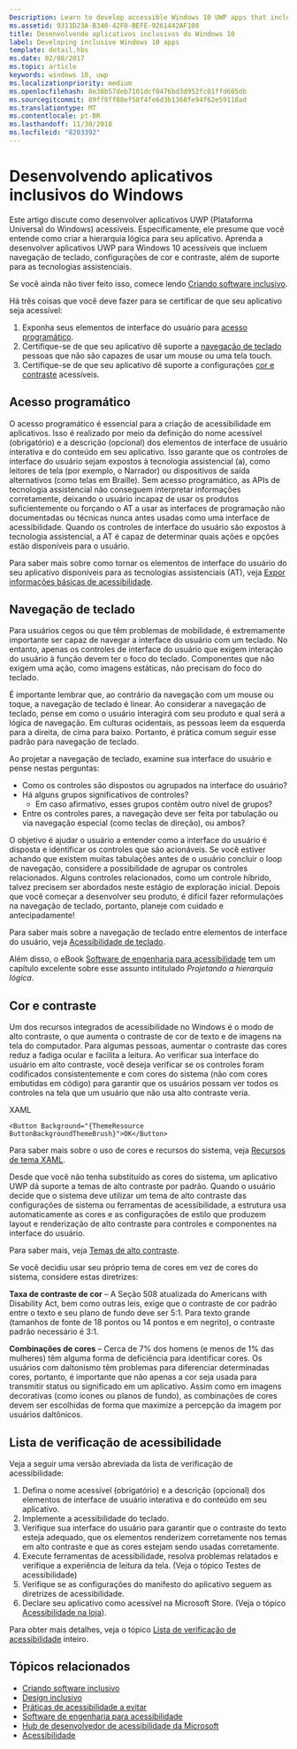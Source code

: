```yaml
---
Description: Learn to develop accessible Windows 10 UWP apps that include keyboard navigation, color and contrast settings, and support for assistive technologies.
ms.assetid: 9311D23A-B340-42F0-BEFE-9261442AF108
title: Desenvolvendo aplicativos inclusivos do Windows 10
label: Developing inclusive Windows 10 apps
template: detail.hbs
ms.date: 02/08/2017
ms.topic: article
keywords: windows 10, uwp
ms.localizationpriority: medium
ms.openlocfilehash: 8e38b57deb7101dcf0476bd3d952fc01ffd605db
ms.sourcegitcommit: 89ff8ff88ef58f4fe6d3b1368fe94f62e59118ad
ms.translationtype: MT
ms.contentlocale: pt-BR
ms.lasthandoff: 11/30/2018
ms.locfileid: "8203392"
---
```

# <a name="developing-inclusive-windows-apps"></a>Desenvolvendo aplicativos inclusivos do Windows  

Este artigo discute como desenvolver aplicativos UWP (Plataforma Universal do Windows) acessíveis. Especificamente, ele presume que você entende como criar a hierarquia lógica para seu aplicativo. Aprenda a desenvolver aplicativos UWP para Windows 10 acessíveis que incluem navegação de teclado, configurações de cor e contraste, além de suporte para as tecnologias assistenciais.

Se você ainda não tiver feito isso, comece lendo [Criando software inclusivo](designing-inclusive-software.md).

Há três coisas que você deve fazer para se certificar de que seu aplicativo seja acessível:

1. Exponha seus elementos de interface do usuário para [acesso programático](#programmatic-access).
2. Certifique-se de que seu aplicativo dê suporte a [navegação de teclado](#keyboard-navigation) pessoas que não são capazes de usar um mouse ou uma tela touch.
3. Certifique-se de que seu aplicativo dê suporte a configurações [cor e contraste](#color-and-contrast) acessíveis.

## <a name="programmatic-access"></a>Acesso programático  
O acesso programático é essencial para a criação de acessibilidade em aplicativos. Isso é realizado por meio da definição do nome acessível (obrigatório) e a descrição (opcional) dos elementos de interface de usuário interativa e do conteúdo em seu aplicativo. Isso garante que os controles de interface do usuário sejam expostos à tecnologia assistencial (a), como leitores de tela (por exemplo, o Narrador) ou dispositivos de saída alternativos (como telas em Braille). Sem acesso programático, as APIs de tecnologia assistencial não conseguem interpretar informações corretamente, deixando o usuário incapaz de usar os produtos suficientemente ou forçando o AT a usar as interfaces de programação não documentadas ou técnicas nunca antes usadas como uma interface de acessibilidade. Quando os controles de interface do usuário são expostos à tecnologia assistencial, a AT é capaz de determinar quais ações e opções estão disponíveis para o usuário.  

Para saber mais sobre como tornar os elementos de interface do usuário do seu aplicativo disponíveis para as tecnologias assistenciais (AT), veja [Expor informações básicas de acessibilidade](basic-accessibility-information.md).

## <a name="keyboard-navigation"></a>Navegação de teclado  
Para usuários cegos ou que têm problemas de mobilidade, é extremamente importante ser capaz de navegar a interface do usuário com um teclado. No entanto, apenas os controles de interface do usuário que exigem interação do usuário à função devem ter o foco do teclado. Componentes que não exigem uma ação, como imagens estáticas, não precisam do foco do teclado.  

É importante lembrar que, ao contrário da navegação com um mouse ou toque, a navegação de teclado é linear. Ao considerar a navegação de teclado, pense em como o usuário interagirá com seu produto e qual será a lógica de navegação. Em culturas ocidentais, as pessoas leem da esquerda para a direita, de cima para baixo. Portanto, é prática comum seguir esse padrão para navegação de teclado.  

Ao projetar a navegação de teclado, examine sua interface do usuário e pense nestas perguntas:
* Como os controles são dispostos ou agrupados na interface do usuário?
* Há alguns grupos significativos de controles?
    * Em caso afirmativo, esses grupos contêm outro nível de grupos?
*   Entre os controles pares, a navegação deve ser feita por tabulação ou via navegação especial (como teclas de direção), ou ambos?

O objetivo é ajudar o usuário a entender como a interface do usuário é disposta e identificar os controles que são acionáveis. Se você estiver achando que existem muitas tabulações antes de o usuário concluir o loop de navegação, considere a possibilidade de agrupar os controles relacionados. Alguns controles relacionados, como um controle híbrido, talvez precisem ser abordados neste estágio de exploração inicial. Depois que você começar a desenvolver seu produto, é difícil fazer reformulações na navegação de teclado, portanto, planeje com cuidado e antecipadamente!  

Para saber mais sobre a navegação de teclado entre elementos de interface do usuário, veja [Acessibilidade de teclado](keyboard-accessibility.md).  

Além disso, o eBook [Software de engenharia para acessibilidade](https://www.microsoft.com/download/details.aspx?id=19262) tem um capítulo excelente sobre esse assunto intitulado _Projetando a hierarquia lógica_.

## <a name="color-and-contrast"></a>Cor e contraste  
Um dos recursos integrados de acessibilidade no Windows é o modo de alto contraste, o que aumenta o contraste de cor de texto e de imagens na tela do computador. Para algumas pessoas, aumentar o contraste das cores reduz a fadiga ocular e facilita a leitura. Ao verificar sua interface do usuário em alto contraste, você deseja verificar se os controles foram codificados consistentemente e com cores do sistema (não com cores embutidas em código) para garantir que os usuários possam ver todos os controles na tela que um usuário que não usa alto contraste veria.  

XAML
```xaml
<Button Background="{ThemeResource ButtonBackgroundThemeBrush}">OK</Button>
```
Para saber mais sobre o uso de cores e recursos do sistema, veja [Recursos de tema XAML](../controls-and-patterns/xaml-theme-resources.md).

Desde que você não tenha substituído as cores do sistema, um aplicativo UWP dá suporte a temas de alto contraste por padrão. Quando o usuário decide que o sistema deve utilizar um tema de alto contraste das configurações de sistema ou ferramentas de acessibilidade, a estrutura usa automaticamente as cores e as configurações de estilo que produzem layout e renderização de alto contraste para controles e componentes na interface do usuário.   

Para saber mais, veja [Temas de alto contraste](high-contrast-themes.md).  

Se você decidiu usar seu próprio tema de cores em vez de cores do sistema, considere estas diretrizes:  

**Taxa de contraste de cor** – A Seção 508 atualizada do Americans with Disability Act, bem como outras leis, exige que o contraste de cor padrão entre o texto e seu plano de fundo deve ser 5:1. Para texto grande (tamanhos de fonte de 18 pontos ou 14 pontos e em negrito), o contraste padrão necessário é 3:1.  

**Combinações de cores** – Cerca de 7% dos homens (e menos de 1% das mulheres) têm alguma forma de deficiência para identificar cores. Os usuários com daltonismo têm problemas para diferenciar determinadas cores, portanto, é importante que não apenas a cor seja usada para transmitir status ou significado em um aplicativo. Assim como em imagens decorativas (como ícones ou planos de fundo), as combinações de cores devem ser escolhidas de forma que maximize a percepção da imagem por usuários daltônicos.  

## <a name="accessibility-checklist"></a>Lista de verificação de acessibilidade  
Veja a seguir uma versão abreviada da lista de verificação de acessibilidade:

1. Defina o nome acessível (obrigatório) e a descrição (opcional) dos elementos de interface de usuário interativa e do conteúdo em seu aplicativo.
2. Implemente a acessibilidade do teclado.
3. Verifique sua interface do usuário para garantir que o contraste do texto esteja adequado, que os elementos renderizem corretamente nos temas em alto contraste e que as cores estejam sendo usadas corretamente.
4. Execute ferramentas de acessibilidade, resolva problemas relatados e verifique a experiência de leitura da tela. (Veja o tópico Testes de acessibilidade)
5. Verifique se as configurações do manifesto do aplicativo seguem as diretrizes de acessibilidade.
6. Declare seu aplicativo como acessível na Microsoft Store. (Veja o tópico [Acessibilidade na loja](accessibility-in-the-store.md)).

Para obter mais detalhes, veja o tópico [Lista de verificação de acessibilidade](accessibility-checklist.md) inteiro.

## <a name="related-topics"></a>Tópicos relacionados  
* [Criando software inclusivo](designing-inclusive-software.md)  
* [Design inclusivo](http://design.microsoft.com/inclusive)
* [Práticas de acessibilidade a evitar](practices-to-avoid.md)
* [Software de engenharia para acessibilidade](https://www.microsoft.com/download/details.aspx?id=19262)
* [Hub de desenvolvedor de acessibilidade da Microsoft](https://msdn.microsoft.com/enable)
* [Acessibilidade](accessibility.md)
